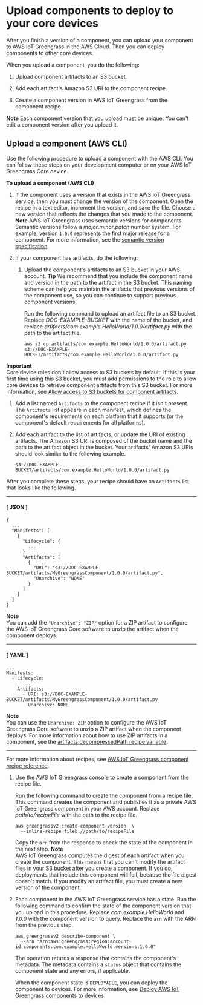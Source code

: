 # Upload components to deploy to your core devices<a name="upload-components"></a>

After you finish a version of a component, you can upload your component to AWS IoT Greengrass in the AWS Cloud\. Then you can deploy components to other core devices\.

When you upload a component, you do the following:

1. Upload component artifacts to an S3 bucket\.

1. Add each artifact's Amazon S3 URI to the component recipe\.

1. Create a component version in AWS IoT Greengrass from the component recipe\.

**Note**  <a name="component-version-uniqueness-note"></a>
<a name="component-version-uniqueness-para"></a>Each component version that you upload must be unique\. You can't edit a component version after you upload it\.

## Upload a component \(AWS CLI\)<a name="upload-component-cli"></a>

Use the following procedure to upload a component with the AWS CLI\. You can follow these steps on your development computer or on your AWS IoT Greengrass Core device\.

**To upload a component \(AWS CLI\)**

1. If the component uses a version that exists in the AWS IoT Greengrass service, then you must change the version of the component\. Open the recipe in a text editor, increment the version, and save the file\. Choose a new version that reflects the changes that you made to the component\.
**Note**  <a name="semver-note"></a>
<a name="semver-para"></a>AWS IoT Greengrass uses semantic versions for components\. Semantic versions follow a *major*\.*minor*\.*patch* number system\. For example, version `1.0.0` represents the first major release for a component\. For more information, see the [semantic version specification](https://semver.org/)\.

1. If your component has artifacts, do the following:

   1. Upload the component's artifacts to an S3 bucket in your AWS account\.
**Tip**  <a name="artifact-path-tip"></a>
We recommend that you include the component name and version in the path to the artifact in the S3 bucket\. This naming scheme can help you maintain the artifacts that previous versions of the component use, so you can continue to support previous component versions\.

      Run the following command to upload an artifact file to an S3 bucket\. Replace *DOC\-EXAMPLE\-BUCKET* with the name of the bucket, and replace *artifacts/com\.example\.HelloWorld/1\.0\.0/artifact\.py* with the path to the artifact file\.

      ```
      aws s3 cp artifacts/com.example.HelloWorld/1.0.0/artifact.py s3://DOC-EXAMPLE-BUCKET/artifacts/com.example.HelloWorld/1.0.0/artifact.py
      ```
**Important**  
Core device roles don't allow access to S3 buckets by default\. If this is your first time using this S3 bucket, you must add permissions to the role to allow core devices to retrieve component artifacts from this S3 bucket\. For more information, see [Allow access to S3 buckets for component artifacts](device-service-role.md#device-service-role-access-s3-bucket)\.

   1. Add a list named `Artifacts` to the component recipe if it isn't present\. The `Artifacts` list appears in each manifest, which defines the component's requirements on each platform that it supports \(or the component's default requirements for all platforms\)\.

   1. Add each artifact to the list of artifacts, or update the URI of existing artifacts\. The Amazon S3 URI is composed of the bucket name and the path to the artifact object in the bucket\. Your artifacts' Amazon S3 URIs should look similar to the following example\.

      ```
      s3://DOC-EXAMPLE-BUCKET/artifacts/com.example.HelloWorld/1.0.0/artifact.py
      ```

   After you complete these steps, your recipe should have an `Artifacts` list that looks like the following\.

------
#### [ JSON ]

   ```
   {
     ...
     "Manifests": [
       {
         "Lifecycle": {
           ...
         }
         "Artifacts": [
           {
             "URI": "s3://DOC-EXAMPLE-BUCKET/artifacts/MyGreengrassComponent/1.0.0/artifact.py",
             "Unarchive": "NONE"
           }
         ]
       }
     ]
   }
   ```

**Note**  
You can add the `"Unarchive": "ZIP"` option for a ZIP artifact to configure the AWS IoT Greengrass Core software to unzip the artifact when the component deploys\.

------
#### [ YAML ]

   ```
   ...
   Manifests:
     - Lifecycle:
         ...
       Artifacts:
         - URI: s3://DOC-EXAMPLE-BUCKET/artifacts/MyGreengrassComponent/1.0.0/artifact.py
           Unarchive: NONE
   ```

**Note**  
You can use the `Unarchive: ZIP` option to configure the AWS IoT Greengrass Core software to unzip a ZIP artifact when the component deploys\. For more information about how to use ZIP artifacts in a component, see the [artifacts:decompressedPath recipe variable](component-recipe-reference.md#component-recipe-artifacts-decompressed-path)\.

------

   For more information about recipes, see [AWS IoT Greengrass component recipe reference](component-recipe-reference.md)\.

1. Use the AWS IoT Greengrass console to create a component from the recipe file\.

   Run the following command to create the component from a recipe file\. This command creates the component and publishes it as a private AWS IoT Greengrass component in your AWS account\. Replace *path/to/recipeFile* with the path to the recipe file\.

   ```
   aws greengrassv2 create-component-version  \
     --inline-recipe fileb://path/to/recipeFile
   ```

   Copy the `arn` from the response to check the state of the component in the next step\.
**Note**  
AWS IoT Greengrass computes the digest of each artifact when you create the component\. This means that you can't modify the artifact files in your S3 bucket after you create a component\. If you do, deployments that include this component will fail, because the file digest doesn't match\. If you modify an artifact file, you must create a new version of the component\.

1. Each component in the AWS IoT Greengrass service has a state\. Run the following command to confirm the state of the component version that you upload in this procedure\. Replace *com\.example\.HelloWorld* and *1\.0\.0* with the component version to query\. Replace the `arn` with the ARN from the previous step\.

   ```
   aws greengrassv2 describe-component \
     --arn "arn:aws:greengrass:region:account-id:components:com.example.HelloWorld:versions:1.0.0"
   ```

   The operation returns a response that contains the component's metadata\. The metadata contains a `status` object that contains the component state and any errors, if applicable\.

   When the component state is `DEPLOYABLE`, you can deploy the component to devices\. For more information, see [Deploy AWS IoT Greengrass components to devices](manage-deployments.md)\.
